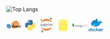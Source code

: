 ![Top Langs](https://github-readme-stats.vercel.app/api/top-langs/?username=FlorensaDimer&layout=compact&locale=pt-br&theme=dracula)

<img title="Scikit-learn" alt="Scikit-learn" width="40px" src="https://raw.githubusercontent.com/github/explore/80688e429a7d4ef2fca1e82350fe8e3517d3494d/topics/scikit-learn/scikit-learn.png" />
<img title="Python" alt="Python" width="40px" src="https://raw.githubusercontent.com/github/explore/master/topics/python/python.png" />
<img title="Jupyter" alt="Jupyter" width="40px" src="https://raw.githubusercontent.com/github/explore/a4691f04ff219c1c2aa02fc61fda41aa43f1459a/topics/jupyter-notebook/jupyter-notebook.png" />
<img title="Database" alt="Database" width="40px" src="https://raw.githubusercontent.com/github/explore/13295c57999765ac9ffa3281942a72ab08b79de2/topics/database/database.png" />
<img title="MongoDB" alt="MongoDB" width="40px" src="https://raw.githubusercontent.com/github/explore/80688e429a7d4ef2fca1e82350fe8e3517d3494d/topics/mongodb/mongodb.png" />
<img title="Docker" alt="Docker" width="40px" src="https://raw.githubusercontent.com/github/explore/80688e429a7d4ef2fca1e82350fe8e3517d3494d/topics/docker/docker.png" />

